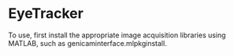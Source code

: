 # EyeTracker
 

To use, first install the appropriate image acquisition libraries using MATLAB, such as genicaminterface.mlpkginstall.